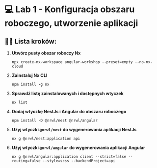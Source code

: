# 💻 Lab 1 - Konfiguracja obszaru roboczego, utworzenie aplikacji

## 🏋️‍♀️ Lista kroków:

1. **Utwórz pusty obszar roboczy Nx**

   ```shell
   npx create-nx-workspace angular-workshop --preset=empty --no-nx-cloud
   ```

2. **Zainstaluj Nx CLI**

   ```shell
   npm install -g nx
   ```

3. **Sprawdź listę zainstalowanych i dostępnych wtyczek**

   ```shell
   nx list
   ```

4. **Dodaj wtyczkę NestJs i Angular do obszaru roboczego**

   ```shell
   npm install -D @nrwl/nest @nrwl/angular
   ```

6. **Użyj wtyczki `@nrwl/nest` do wygenerowania aplikacji NestJs**

   ```shell
   nx g @nrwl/nest:application api
   ```

7. **Użyj wtyczki `@nrwl/angular` do wygenerowania aplikacji Angular**

   ```shell
   nx g @nrwl/angular:application client --strict=false --routing=false --style=scss --backendProject=api
   ```

